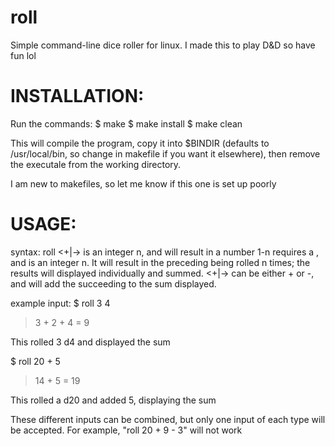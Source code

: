 # roll
Simple command-line dice roller for linux. I made this to play D&amp;D so have fun lol


# INSTALLATION:
Run the commands:
$ make
$ make install
$ make clean

This will compile the program, copy it into $BINDIR (defaults to /usr/local/bin, so change in makefile if you want it elsewhere), then remove the executale from the working directory.

I am new to makefiles, so let me know if this one is set up poorly

# USAGE:

syntax:
roll <die type> <number of dice> <+|-> <integer>
<die type> is an integer n, and will result in a number 1-n 
<number of dice> requires a <die type>, and is an integer n. It will result in the preceding <die type> being rolled n times; the results will displayed individually and summed.
<+|-> can be either + or -, and will add the succeeding <integer> to the sum displayed.

example input:
$ roll 3 4
> 3 + 2 + 4 =
> 9

This rolled 3 d4 and displayed the sum

$ roll 20 + 5
> 14 + 5 =
> 19

This rolled a d20 and added 5, displaying the sum

These different inputs can be combined, but only one input of each type will be accepted. For example, "roll 20 + 9 - 3" will not work
